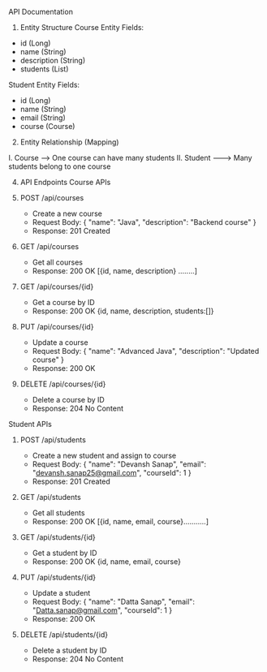 API Documentation

1. Entity Structure
Course Entity
Fields:
- id (Long)
- name (String)
- description (String)
- students (List<Student>)

Student Entity
Fields:
- id (Long)
- name (String)
- email (String)
- course (Course)

2. Entity Relationship (Mapping)

  I. Course --> One course can have many students
  II. Student ---> Many students belong to one course

4. API Endpoints
Course APIs
1. POST /api/courses
   - Create a new course
   - Request Body: { "name": "Java", "description": "Backend course" }
   - Response: 201 Created

2. GET /api/courses
   - Get all courses
   - Response: 200 OK [{id, name, description} ........]

3. GET /api/courses/{id}
   - Get a course by ID
   - Response: 200 OK {id, name, description, students:[]}

4. PUT /api/courses/{id}
   - Update a course
   - Request Body: { "name": "Advanced Java", "description": "Updated course" }
   - Response: 200 OK

5. DELETE /api/courses/{id}
   - Delete a course by ID
   - Response: 204 No Content

Student APIs
1. POST /api/students
   - Create a new student and assign to course
   - Request Body: { "name": "Devansh Sanap", "email": "devansh.sanap25@gmail.com", "courseId": 1 }
   - Response: 201 Created

2. GET /api/students
   - Get all students
   - Response: 200 OK [{id, name, email, course}...........]

3. GET /api/students/{id}
   - Get a student by ID
   - Response: 200 OK {id, name, email, course}

4. PUT /api/students/{id}
   - Update a student
   - Request Body: { "name": "Datta Sanap", "email": "Datta.sanap@gmail.com", "courseId": 1 }
   - Response: 200 OK

5. DELETE /api/students/{id}
   - Delete a student by ID
   - Response: 204 No Content





